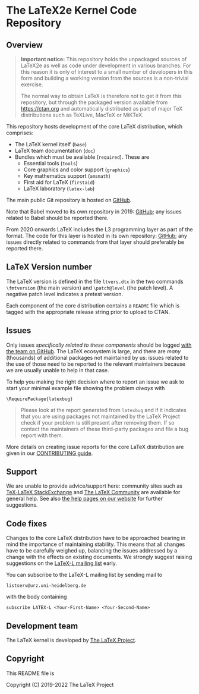 # The LaTeX2e Kernel Code Repository

## Overview

> **Important notice:** This repository holds the unpackaged sources
> of LaTeX2e as well as code under development in various
> branches. For this reason it is only of interest to a small number
> of developers in this form and building a working version from the
> sources is a non-trivial exercise.
>
> The normal way to obtain LaTeX is therefore not to get it from this
> repository, but through the packaged version available from
> https://ctan.org and automatically distributed as part of major TeX
> distributions such as TeXLive, MacTeX or MiKTeX.


This repository hosts development of the core LaTeX distribution, which
comprises:

- The LaTeX kernel itself (`base`)
- LaTeX team documentation (`doc`)
- Bundles which must be available (`required`). These are
  - Essential tools (`tools`)
  - Core graphics and color support (`graphics`)
  - Key mathematics support (`amsmath`)
  - First aid for LaTeX  (`firstaid`) 
  - LaTeX laboratory (`latex-lab`)

The main public Git repository is hosted on
[GitHub](https://github.com/latex3/latex2e).

Note that Babel moved to its own repository in 2019:
[GitHub](https://github.com/latex3/babel); any issues related to Babel should
be reported there.

From 2020 onwards LaTeX includes the L3 programming layer as
part of the format. The code for this layer is hosted in its own
repository: [GitHub](https://github.com/latex3/latex3); any issues
directly related to commands from that layer should preferably be
reported there.


## LaTeX Version number

The LaTeX version is defined in the file `ltvers.dtx` in the two commands
`\fmtversion`  (the main version) and `\patch@level` (the patch level).
A negative patch level indicates a pretest version.

Each component of the core distribution contains a `README` file which
is tagged with the appropriate release string prior to upload to CTAN.

## Issues

Only issues *specifically related to these components* should be logged [with
the team on GitHub](https://github.com/latex3/latex2e/issues). The LaTeX
ecosystem is large, and there are *many* (thousands) of additional packages not
maintained by us: issues related to the use of those need to be reported to the
relevant maintainers because we are usually unable to help in that case.

To help you making the right decision where to report an issue we ask to start
your minimal example file showing the problem *always* with

    \RequirePackage{latexbug}

> Please look at the report generated from `latexbug` and if it
> indicates that you are using packages not maintained by the LaTeX
> Project check if your problem is still present after removing
> them. If so contact the maintainers of these third-party packages
> and file a bug report with them.

More details on creating issue reports for the core LaTeX distribution
are given in our [CONTRIBUTING guide](CONTRIBUTING.md).

## Support

We are unable to provide advice/support here: community sites such as
[TeX-LaTeX StackExchange](http://tex.stackexchange.com) and [The LaTeX
Community](http://latex-community.org) are available for general help. See also
[the help pages on our website](https://www.latex-project.org/help) for further
suggestions.

## Code fixes

Changes to the core LaTeX distribution have to be approached bearing in mind
the importance of maintaining stability. This means that all changes have to be
carefully weighed up, balancing the issues addressed by a change with
the effects on existing documents. We strongly suggest raising suggestions on
the [LaTeX-L mailing
list](https://listserv.uni-heidelberg.de/cgi-bin/wa?A0=latex-l) early.

You can subscribe to the LaTeX-L mailing list by sending mail to

    listserv@urz.uni-heidelberg.de

with the body containing

    subscribe LATEX-L <Your-First-Name> <Your-Second-Name>

## Development team

The LaTeX kernel is developed by [The LaTeX Project](https://latex-project.org).

## Copyright

This README file is

Copyright (C) 2019-2022
The LaTeX Project
